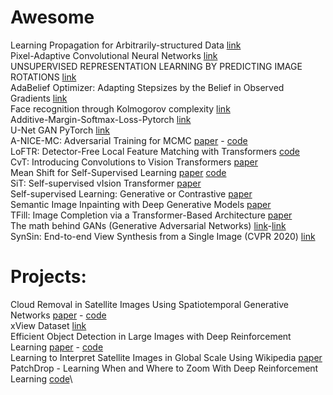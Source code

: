 # Awesome

Learning Propagation for Arbitrarily-structured Data [link](https://arxiv.org/pdf/1909.11237.pdf)\
Pixel-Adaptive Convolutional Neural Networks [link](https://arxiv.org/pdf/1904.05373.pdf)\
UNSUPERVISED REPRESENTATION LEARNING BY PREDICTING IMAGE ROTATIONS [link](https://arxiv.org/pdf/1803.07728.pdf)\
AdaBelief Optimizer: Adapting Stepsizes by the Belief in Observed Gradients [link](https://arxiv.org/pdf/2010.07468.pdf)\
Face recognition through Kolmogorov complexity [link](https://medium.com/@zliu19_20738/unsupervised-sequence-clustering-with-how-stanford-student-enroll-in-classes-77c9b47c1ebc)\
Additive-Margin-Softmax-Loss-Pytorch [link](https://github.com/Leethony/Additive-Margin-Softmax-Loss-Pytorch)\
U-Net GAN PyTorch [link](https://github.com/boschresearch/unetgan)\
A-NICE-MC: Adversarial Training for MCMC [paper](https://arxiv.org/pdf/1706.07561.pdf) - [code](https://github.com/ermongroup/a-nice-mc)\
LoFTR: Detector-Free Local Feature Matching with Transformers [code](https://github.com/zju3dv/LoFTR)\
CvT: Introducing Convolutions to Vision Transformers [paper](https://arxiv.org/pdf/2103.15808v1.pdf)\
Mean Shift for Self-Supervised Learning [paper](https://www.csee.umbc.edu/~hpirsiav/papers/MeanShift.pdf) [code](https://github.com/UMBCvision/MSF)\
SiT: Self-supervised vIsion Transformer [paper](https://arxiv.org/pdf/2104.03602.pdf)\
Self-supervised Learning: Generative or Contrastive [paper](https://arxiv.org/pdf/2006.08218.pdf)\
Semantic Image Inpainting with Deep Generative Models [paper](https://arxiv.org/pdf/1607.07539.pdf)\
TFill: Image Completion via a Transformer-Based Architecture [paper](https://arxiv.org/pdf/2104.00845.pdf)\
The math behind GANs (Generative Adversarial Networks) [link](https://towardsdatascience.com/the-math-behind-gans-generative-adversarial-networks-3828f3469d9c)-[link](https://openai.com/blog/generative-models/)\
SynSin: End-to-end View Synthesis from a Single Image (CVPR 2020) [link](https://github.com/facebookresearch/synsin)

# Projects:
Cloud Removal in Satellite Images Using Spatiotemporal Generative Networks [paper](https://arxiv.org/pdf/1912.06838.pdf) - [code](https://github.com/ermongroup/STGAN)\
xView Dataset [link](http://xviewdataset.org/#dataset)\
Efficient Object Detection in Large Images with Deep Reinforcement Learning [paper]() - [code](https://github.com/ermongroup/EfficientObjectDetection)\
Learning to Interpret Satellite Images in Global Scale Using Wikipedia [paper](https://arxiv.org/pdf/1905.02506.pdf)\
PatchDrop - Learning When and Where to Zoom With Deep Reinforcement Learning [code](https://github.com/ermongroup/PatchDrop)\



